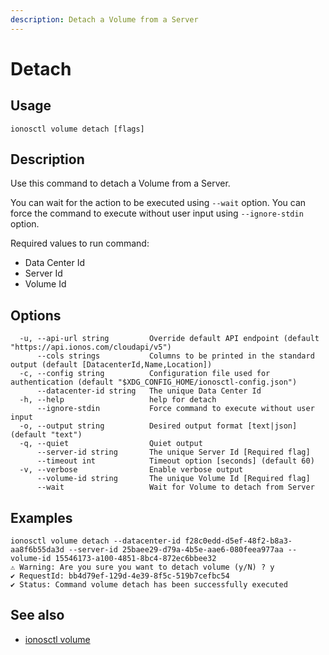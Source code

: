 ```yaml
---
description: Detach a Volume from a Server
---
```


# Detach

## Usage

```text
ionosctl volume detach [flags]
```

## Description

Use this command to detach a Volume from a Server. 

You can wait for the action to be executed using `--wait` option.
You can force the command to execute without user input using `--ignore-stdin` option.

Required values to run command: 
- Data Center Id
- Server Id
- Volume Id

## Options

```text
  -u, --api-url string         Override default API endpoint (default "https://api.ionos.com/cloudapi/v5")
      --cols strings           Columns to be printed in the standard output (default [DatacenterId,Name,Location])
  -c, --config string          Configuration file used for authentication (default "$XDG_CONFIG_HOME/ionosctl-config.json")
      --datacenter-id string   The unique Data Center Id
  -h, --help                   help for detach
      --ignore-stdin           Force command to execute without user input
  -o, --output string          Desired output format [text|json] (default "text")
  -q, --quiet                  Quiet output
      --server-id string       The unique Server Id [Required flag]
      --timeout int            Timeout option [seconds] (default 60)
  -v, --verbose                Enable verbose output
      --volume-id string       The unique Volume Id [Required flag]
      --wait                   Wait for Volume to detach from Server
```

## Examples

```text
ionosctl volume detach --datacenter-id f28c0edd-d5ef-48f2-b8a3-aa8f6b55da3d --server-id 25baee29-d79a-4b5e-aae6-080feea977aa --volume-id 15546173-a100-4851-8bc4-872ec6bbee32 
⚠ Warning: Are you sure you want to detach volume (y/N) ? y
✔ RequestId: bb4d79ef-129d-4e39-8f5c-519b7cefbc54
✔ Status: Command volume detach has been successfully executed
```

## See also

* [ionosctl volume](./)

